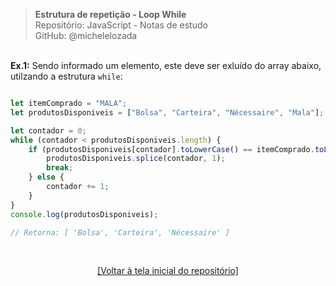 > **Estrutura de repetição - Loop While**    
> Repositório: JavaScript - Notas de estudo     
> GitHub: @michelelozada
&nbsp;
     
&nbsp;    
**Ex.1:** Sendo informado um elemento, este deve ser exluído do array abaixo, utilzando a estrutura `while`:
```js

let itemComprado = "MALA";
let produtosDisponiveis = ["Bolsa", "Carteira", "Nécessaire", "Mala"];

let contador = 0;
while (contador < produtosDisponiveis.length) {
    if (produtosDisponiveis[contador].toLowerCase() == itemComprado.toLowerCase()) {
        produtosDisponiveis.splice(contador, 1);
        break;
    } else {
        contador += 1;
    }
}
console.log(produtosDisponiveis);

// Retorna: [ 'Bolsa', 'Carteira', 'Nécessaire' ]
```

&nbsp;

<div align="center">
<a href="https://github.com/michelelozada/JavaScript-Study-Notes">[Voltar à tela inicial do repositório]</a>
</div>
     
